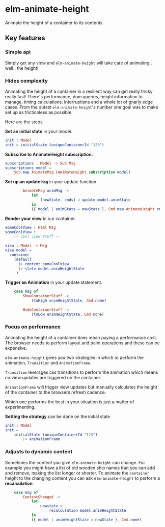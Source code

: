 # elm-animate-height
Animate the height of a container to its contents

## Key features

### Simple api
Simply get any view and `elm-animate-height`
will take care of animating.. well.. the height!

### Hides complexity
Animating the height of a container in a resilient way can get really tricky really fast! There's 
performance, dom queries, height information to manage, timing calculations, interruptions and a whole 
lot of gnarly edge cases. 
From the outset `elm-animate-height`'s number one goal was to make set up as frictionless as possible.

Here are the steps,

__Set an initial state__ in your model.

```elm
init : Model
init = initialState (uniqueContainerId "123")
```


__Subscribe to AnimateHeight subscription.__

```elm
subscriptions : Model -> Sub Msg
subscriptions model = 
    Sub.map AnimateMsg (AnimateHeight.subscription model)
```

__Set up an update `Msg`__ in your update function.

```elm
        AnimateMsg animMsg ->
            let
                (newState, cmds) = update model.animState
            in
            ({ model | animState = newState }, Cmd.map AnimateHeight cmds)

```
__Render your view__ in our container.

```elm
someCoolView : Html Msg
someCoolView : 
    -- cool view stuff --
    
view : Model -> Msg
view model =
  container 
    (default 
      |> content someCoolView
      |> state model.animHeightState
     )
```

__Trigger an Animation__ in your update statement.

```elm
    case msg of
        ShowContainerStuff ->
            (toHigh animHeightState, Cmd.none)
            
        HideContainerStuff ->
            (toLow animHeightState, Cmd.none)
```

### Focus on performance
Animating the height of a container does mean paying a performance cost. 
The browser needs to perform layout and paint operations and these 
can be expensive. 

`elm-animate-height` gives you two strategies in which to perform 
the animation, `Transition` and `AnimationFrame`.

`Transition` leverages css transitions to perform the animation which 
means no view updates are triggered on the container.

`AnimationFrame` will trigger view updates but manually calculates the height
of the container to the browsers refresh cadence.

Which one performs the best in your situation is just 
a matter of experimenting.

__Setting the strategy__ can be done on the initial state

```elm
init : Model
init = 
    initialState (uniqueContainerId "123")
        |> animationFrame 
```

### Adjusts to dynamic content
Sometimes the content you give `elm-animate-height` can change. For example
you might have a list of old wooden ship names that you can add and remove,
making the list longer or shorter. To animate the `container` height to the 
changing content you can ask `elm-animate-height` to perform a __recalculation__.


```elm
    case msg of
        ContentChanged ->
            let
                newstate =
                    recalculation model.animHeightState
            in    
            ({ model | animHeightState = newState }, Cmd.none)
```



